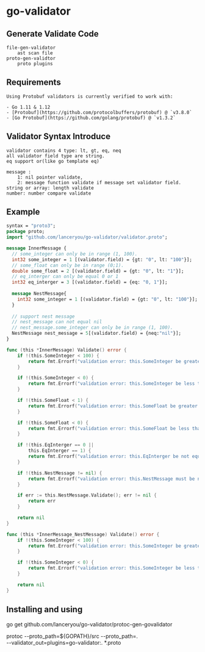 # go-validator


##  Generate Validate Code

    file-gen-validator 
        ast scan file
    proto-gen-validtor
        proto plugins
        

## Requirements

    Using Protobuf validators is currently verified to work with:
    
    - Go 1.11 & 1.12
    - [Protobuf](https://github.com/protocolbuffers/protobuf) @ `v3.8.0`
    - [Go Protobuf](https://github.com/golang/protobuf) @ `v1.3.2`
    
## Validator Syntax Introduce

    validator contains 4 type: lt, gt, eq, neq
    all validator field type are string.
    eq support or(like go template eq)
    
    message : 
        1: nil pointer validate, 
        2: message function validate if message set validator field.
    string or array: length validate
    number: number compare validate
 
## Example

```proto
syntax = "proto3";
package proto;
import "github.com/lanceryou/go-validator/validator.proto";

message InnerMessage {
  // some_integer can only be in range (1, 100).
  int32 some_integer = 1 [(validator.field) = {gt: "0", lt: "100"}];
  // some_float can only be in range (0;1).
  double some_float = 2 [(validator.field) = {gt: "0", lt: "1"}];
  // eq_interger can only be equal 0 or 1
  int32 eq_interger = 3 [(validator.field) = {eq: "0, 1"}];
  
  message NestMessage{
    int32 some_integer = 1 [(validator.field) = {gt: "0", lt: "100"}];
  }
  
  // support nest message
  // nest_message can not equal nil
  // nest_message.some_integer can only be in range (1, 100).
  NestMessage nest_message = 5[(validator.field) = {neq:"nil"}];
}

```  

```go
func (this *InnerMessage) Validate() error {
	if !(this.SomeInteger < 100) {
		return fmt.Errorf("validation error: this.SomeInteger be greater than 100")
	}

	if !(this.SomeInteger < 0) {
		return fmt.Errorf("validation error: this.SomeInteger be less than 0")
	}

	if !(this.SomeFloat < 1) {
		return fmt.Errorf("validation error: this.SomeFloat be greater than 1")
	}

	if !(this.SomeFloat < 0) {
		return fmt.Errorf("validation error: this.SomeFloat be less than 0")
	}

	if !(this.EqInterger == 0 ||
		this.EqInterger == 1) {
		return fmt.Errorf("validation error: this.EqInterger be not equal 0, 1")
	}

	if !(this.NestMessage != nil) {
		return fmt.Errorf("validation error: this.NestMessage must be not equal nil")
	}

	if err := this.NestMessage.Validate(); err != nil {
		return err
	}

	return nil
}

func (this *InnerMessage_NestMessage) Validate() error {
	if !(this.SomeInteger < 100) {
		return fmt.Errorf("validation error: this.SomeInteger be greater than 100")
	}

	if !(this.SomeInteger < 0) {
		return fmt.Errorf("validation error: this.SomeInteger be less than 0")
	}

	return nil
}
```

## Installing and using

 go get github.com/lanceryou/go-validator/protoc-gen-govalidator
 
  protoc --proto_path=${GOPATH}/src --proto_path=. \
    --validator_out=plugins=go-validator:. *.proto